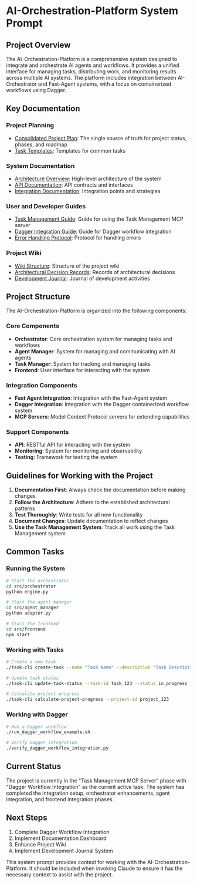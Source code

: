 # AI-Orchestration-Platform System Prompt

## Project Overview

The AI-Orchestration-Platform is a comprehensive system designed to integrate and orchestrate AI agents and workflows. It provides a unified interface for managing tasks, distributing work, and monitoring results across multiple AI systems. The platform includes integration between AI-Orchestrator and Fast-Agent systems, with a focus on containerized workflows using Dagger.

## Key Documentation

### Project Planning
- [Consolidated Project Plan](../planning/consolidated-project-plan.md): The single source of truth for project status, phases, and roadmap
- [Task Templates](../planning/task-templates/): Templates for common tasks

### System Documentation
- [Architecture Overview](../system/components/architecture.md): High-level architecture of the system
- [API Documentation](../system/api/api-contracts.md): API contracts and interfaces
- [Integration Documentation](../system/integration/integration-plan.md): Integration points and strategies

### User and Developer Guides
- [Task Management Guide](../guides/TASK_MANAGER_MCP_README.md): Guide for using the Task Management MCP server
- [Dagger Integration Guide](../guides/DAGGER_WORKFLOW_INTEGRATION_README.md): Guide for Dagger workflow integration
- [Error Handling Protocol](../guides/error-handling-protocol.md): Protocol for handling errors

### Project Wiki
- [Wiki Structure](../wiki/structure.md): Structure of the project wiki
- [Architectural Decision Records](../wiki/adr/): Records of architectural decisions
- [Development Journal](../wiki/journal/): Journal of development activities

## Project Structure

The AI-Orchestration-Platform is organized into the following components:

### Core Components
- **Orchestrator**: Core orchestration system for managing tasks and workflows
- **Agent Manager**: System for managing and communicating with AI agents
- **Task Manager**: System for tracking and managing tasks
- **Frontend**: User interface for interacting with the system

### Integration Components
- **Fast Agent Integration**: Integration with the Fast-Agent system
- **Dagger Integration**: Integration with the Dagger containerized workflow system
- **MCP Servers**: Model Context Protocol servers for extending capabilities

### Support Components
- **API**: RESTful API for interacting with the system
- **Monitoring**: System for monitoring and observability
- **Testing**: Framework for testing the system

## Guidelines for Working with the Project

1. **Documentation First**: Always check the documentation before making changes
2. **Follow the Architecture**: Adhere to the established architectural patterns
3. **Test Thoroughly**: Write tests for all new functionality
4. **Document Changes**: Update documentation to reflect changes
5. **Use the Task Management System**: Track all work using the Task Management system

## Common Tasks

### Running the System
```bash
# Start the orchestrator
cd src/orchestrator
python engine.py

# Start the agent manager
cd src/agent_manager
python adapter.py

# Start the frontend
cd src/frontend
npm start
```

### Working with Tasks
```bash
# Create a new task
./task-cli create-task --name "Task Name" --description "Task Description" --project-id project_123 --phase-id phase_123

# Update task status
./task-cli update-task-status --task-id task_123 --status in_progress

# Calculate project progress
./task-cli calculate-project-progress --project-id project_123
```

### Working with Dagger
```bash
# Run a Dagger workflow
./run_dagger_workflow_example.sh

# Verify Dagger integration
./verify_dagger_workflow_integration.py
```

## Current Status

The project is currently in the "Task Management MCP Server" phase with "Dagger Workflow Integration" as the current active task. The system has completed the integration setup, orchestrator enhancements, agent integration, and frontend integration phases.

## Next Steps

1. Complete Dagger Workflow Integration
2. Implement Documentation Dashboard
3. Enhance Project Wiki
4. Implement Development Journal System

This system prompt provides context for working with the AI-Orchestration-Platform. It should be included when invoking Claude to ensure it has the necessary context to assist with the project.
